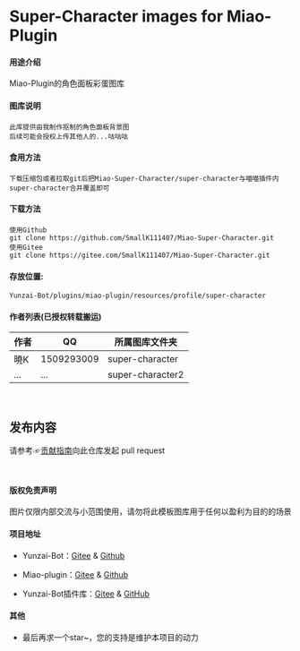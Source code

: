 # Super-Character images for Miao-Plugin

#### 用途介绍
Miao-Plugin的角色面板彩蛋图库

#### 图库说明
```
此库提供由我制作抠制的角色面板背景图
后续可能会授权上传其他人的...咕咕咕
```

#### 食用方法
```
下载压缩包或者拉取git后把Miao-Super-Character/super-character与喵喵插件内super-character合并覆盖即可
```

#### 下载方法
```
使用Github
git clone https://github.com/SmallK111407/Miao-Super-Character.git
使用Gitee
git clone https://gitee.com/SmallK111407/Miao-Super-Character.git
```

#### 存放位置:
```
Yunzai-Bot/plugins/miao-plugin/resources/profile/super-character
```

#### 作者列表(已授权转载搬运)
| 作者 | QQ | 所属图库文件夹 |
| --- | --- | --- |
|曉K|1509293009|super-character|
|...|...|super-character2|

<br>

## 发布内容

请参考☞[贡献指南](./CONTRIBUTING.md)向此仓库发起 pull request

<br>

#### 版权免责声明
图片仅限内部交流与小范围使用，请勿将此模板图库用于任何以盈利为目的的场景

#### 项目地址
* Yunzai-Bot：[Gitee](https://gitee.com/Le-niao/Yunzai-Bot) & [Github](https://github.com/Le-niao/Yunzai-Bot)

* Miao-plugin：[Gitee](https://gitee.com/yoimiya-kokomi/miao-plugin) & [Github](https://github.com/yoimiya-kokomi/miao-plugin)

* Yunzai-Bot插件库：[Gitee](https://gitee.com/Hikari666/Yunzai-Bot-plugins-index) & [GitHub](https://github.com/HiArcadia/Yunzai-Bot-plugins-index)

#### 其他
* 最后再求一个star~，您的支持是维护本项目的动力